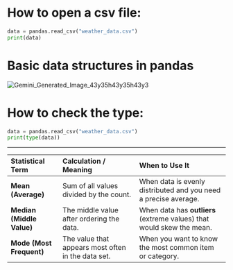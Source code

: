 # How to open a csv file:
```python
data = pandas.read_csv("weather_data.csv")
print(data)
```


# Basic data structures in pandas

![Gemini_Generated_Image_43y35h43y35h43y3](https://github.com/user-attachments/assets/06d8560b-16a5-4a23-aa7e-0683238e2cfd)


# How to check the type:
```python
data = pandas.read_csv("weather_data.csv")
print(type(data))
```


<hr>


| Statistical Term | Calculation / Meaning | When to Use It |
| :--- | :--- | :--- |
| **Mean (Average)** | Sum of all values divided by the count. | When data is evenly distributed and you need a precise average. |
| **Median (Middle Value)** | The middle value after ordering the data. | When data has **outliers** (extreme values) that would skew the mean. |
| **Mode (Most Frequent)** | The value that appears most often in the data set. | When you want to know the most common item or category. |
